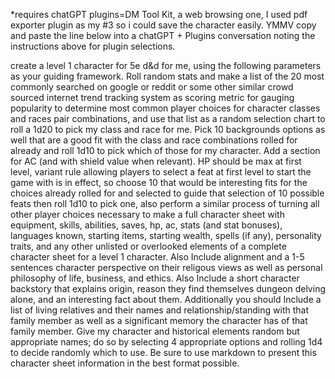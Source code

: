 *requires chatGPT plugins=DM Tool Kit, a web browsing one, I used pdf exporter plugin as my #3 so i could save the character easily. YMMV
copy and paste the line below into a chatGPT + Plugins conversation noting the instructions above for plugin selections.

create a level 1 character for 5e d&d for me, using the following parameters as your guiding framework. Roll random stats and make a list of the 20 most commonly searched on google or reddit or some other similar crowd sourced internet trend tracking system as scoring metric for gauging popularity to determine most common player choices for character classes and races pair combinations, and use that list as a random selection chart to roll a 1d20 to pick my class and race for me. Pick 10 backgrounds options as well that are a good fit with the class and race combinations rolled for already and roll 1d10 to pick which of those for my character. Add a section for AC (and with shield value when relevant). HP should be max at first level, variant rule allowing players to select a feat at first level to start the game with is in effect, so choose 10 that would be interesting fits for the choices already rolled for and selected to guide that selection of 10 possible feats then roll 1d10 to pick one, also perform a similar process of turning all other player choices necessary to make a full character sheet with equipment, skills, abilities, saves, hp, ac, stats (and stat bonuses), languages known, starting items, starting wealth, spells (if any), personality traits, and any other unlisted or overlooked elements of a complete character sheet for a level 1 character. Also Include alignment and a 1-5 sentences character perspective on their religous views as well as personal philosophy of life, business, and ethics. Also Include a short character backstory that explains origin, reason they find themselves dungeon delving alone, and an interesting fact about them. Additionally you should Include a list of living relatives and their names and relationship/standing with that family member as well as a significant memory the character has of that family member. Give my character and historical elements random but appropriate names; do so by selecting 4 appropriate options and rolling 1d4 to decide randomly which to use. Be sure to use markdown to present this character sheet information in the best format possible.